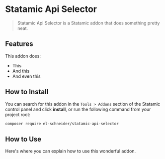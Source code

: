 # Statamic Api Selector

> Statamic Api Selector is a Statamic addon that does something pretty neat.

## Features

This addon does:

- This
- And this
- And even this

## How to Install

You can search for this addon in the `Tools > Addons` section of the Statamic control panel and click **install**, or run the following command from your project root:

``` bash
composer require el-schneider/statamic-api-selector
```

## How to Use

Here's where you can explain how to use this wonderful addon.
